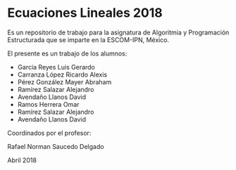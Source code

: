 # Ecuaciones Lineales 2018

Es un repositorio de trabajo para la asignatura de 
Algoritmia y Programación Estructurada 
que se imparte en la ESCOM-IPN, México.

El presente es un trabajo de los alumnos:
* Garcia Reyes Luis Gerardo
* Carranza López Ricardo Alexis
* Pérez González Mayer Abraham 
* Ramírez Salazar Alejandro
* Avendaño Llanos David
* Ramos Herrera Omar
* Ramírez Salazar Alejandro 
* Avendaño Llanos David

Coordinados por el profesor:

Rafael Norman Saucedo Delgado

Abril 2018

